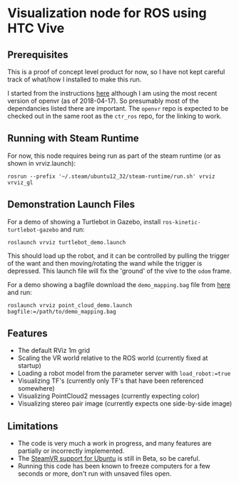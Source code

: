 Visualization node for ROS using HTC Vive
=========================================

Prerequisites
-------------

This is a proof of concept level product for now, so I have not
kept careful track of what/how I installed to make this run. 

I started from the instructions [here](https://github.com/AndreGilerson/rviz_vive_plugin)
although I am using the most recent version of openvr (as of 2018-04-17).
So presumably most of the dependancies listed there are important.
The `openvr` repo is expected to be checked out in the same root as the `ctr_ros`
repo, for the linking to work.

Running with Steam Runtime
--------------------------

For now, this node requires being run as part of the steam runtime (or as shown in vrviz.launch):
```
rosrun --prefix '~/.steam/ubuntu12_32/steam-runtime/run.sh' vrviz vrviz_gl
```

Demonstration Launch Files
--------------------------

For a demo of showing a Turtlebot in Gazebo, install `ros-kinetic-turtlebot-gazebo` and run:
```
roslaunch vrviz turtlebot_demo.launch
```
This should load up the robot, and it can be controlled by pulling the trigger of the want and then moving/rotating the wand while the trigger is depressed. This launch file will fix the 'ground' of the vive to the `odom` frame.

For a demo showing a bagfile download the `demo_mapping.bag` file from [here](http://wiki.ros.org/rtabmap_ros) and run:
```
roslaunch vrviz point_cloud_demo.launch bagfile:=/path/to/demo_mapping.bag
```

Features
--------
 - The default RViz 1m grid
 - Scaling the VR world relative to the ROS world (currently fixed at startup)
 - Loading a robot model from the parameter server with `load_robot:=true`
 - Visualizing TF's (currently only TF's that have been referenced somewhere)
 - Visualizing PointCloud2 messages (currently expecting color)
 - Visualizing stereo pair image (currently expects one side-by-side image)

Limitations
-----------
 - The code is very much a work in progress, and many features are partially or incorrectly implemented.
 - The [SteamVR support for Ubuntu](https://github.com/ValveSoftware/SteamVR-for-Linux) is still in Beta, so be careful.
 - Running this code has been known to freeze computers for a few seconds or more, don't run with unsaved files open.


